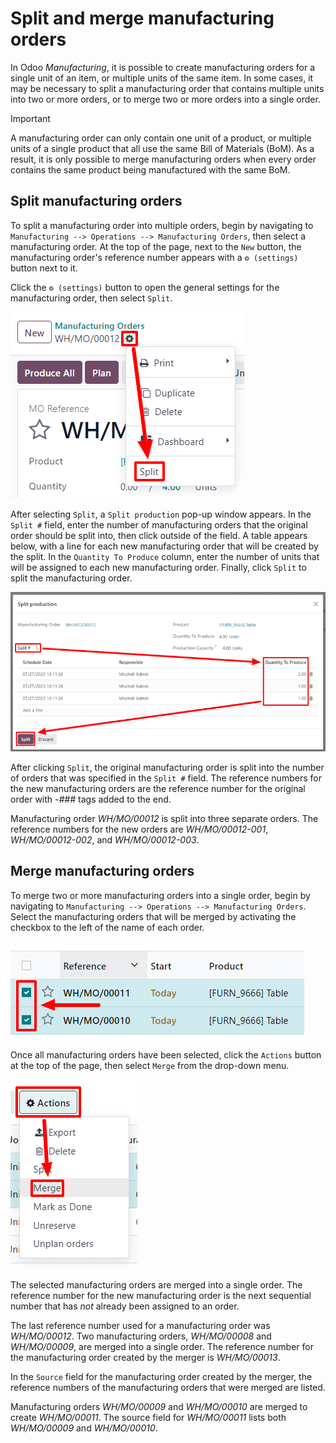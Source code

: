 # Split and merge manufacturing orders

In Odoo *Manufacturing*, it is possible to create manufacturing orders
for a single unit of an item, or multiple units of the same item. In
some cases, it may be necessary to split a manufacturing order that
contains multiple units into two or more orders, or to merge two or more
orders into a single order.

> [!IMPORTANT]
> A manufacturing order can only contain one unit of a product, or
> multiple units of a single product that all use the same Bill of
> Materials (BoM). As a result, it is only possible to merge
> manufacturing orders when every order contains the same product being
> manufactured with the same BoM.

## Split manufacturing orders

To split a manufacturing order into multiple orders, begin by navigating
to `Manufacturing --> Operations --> Manufacturing Orders`, then select
a manufacturing order. At the top of the page, next to the `New` button,
the manufacturing order's reference number appears with a
`⚙️ (settings)` button next to it.

Click the `⚙️ (settings)` button to open the general settings for the
manufacturing order, then select `Split`.

<img src="split_merge/settings-split.png" class="align-center"
alt="The Settings and Split buttons on a manufacturing order." />

After selecting `Split`, a `Split production` pop-up window appears. In
the `Split #` field, enter the number of manufacturing orders that the
original order should be split into, then click outside of the field. A
table appears below, with a line for each new manufacturing order that
will be created by the split. In the `Quantity To Produce` column, enter
the number of units that will be assigned to each new manufacturing
order. Finally, click `Split` to split the manufacturing order.

<img src="split_merge/split-production-window.png" class="align-center"
alt="The Split production pop-up window for a manufacturing order." />

After clicking `Split`, the original manufacturing order is split into
the number of orders that was specified in the `Split #` field. The
reference numbers for the new manufacturing orders are the reference
number for the original order with *-###* tags added to the end.

<div class="example">

Manufacturing order *WH/MO/00012* is split into three separate orders.
The reference numbers for the new orders are *WH/MO/00012-001*,
*WH/MO/00012-002*, and *WH/MO/00012-003*.

</div>

## Merge manufacturing orders

To merge two or more manufacturing orders into a single order, begin by
navigating to `Manufacturing --> Operations --> Manufacturing Orders`.
Select the manufacturing orders that will be merged by activating the
checkbox to the left of the name of each order.

<img src="split_merge/select-orders.png" class="align-center"
alt="Select manufacturing orders that will be merged by clicking the checkbox for each." />

Once all manufacturing orders have been selected, click the `Actions`
button at the top of the page, then select `Merge` from the drop-down
menu.

<img src="split_merge/actions-merge.png" class="align-center"
alt="The Actions and Merge buttons on the Manufacturing Orders page." />

The selected manufacturing orders are merged into a single order. The
reference number for the new manufacturing order is the next sequential
number that has *not* already been assigned to an order.

<div class="example">

The last reference number used for a manufacturing order was
*WH/MO/00012*. Two manufacturing orders, *WH/MO/00008* and
*WH/MO/00009*, are merged into a single order. The reference number for
the manufacturing order created by the merger is *WH/MO/00013*.

</div>

In the `Source` field for the manufacturing order created by the merger,
the reference numbers of the manufacturing orders that were merged are
listed.

<div class="example">

Manufacturing orders *WH/MO/00009* and *WH/MO/00010* are merged to
create *WH/MO/00011*. The source field for *WH/MO/00011* lists both
*WH/MO/00009* and *WH/MO/00010*.

</div>
